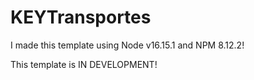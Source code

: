# KEYTransportes

I made this template using Node v16.15.1 and NPM 8.12.2!

This template is IN DEVELOPMENT!

